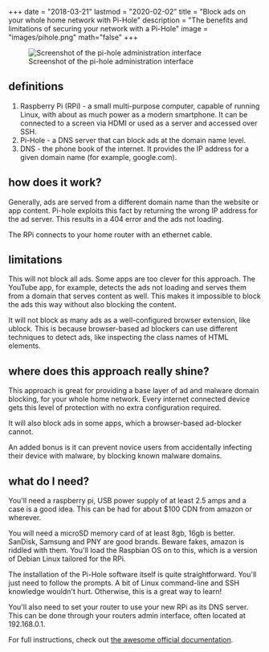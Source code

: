 +++
date = "2018-03-21"
lastmod = "2020-02-02"
title = "Block ads on your whole home network with Pi-Hole"
description = "The benefits and limitations of securing your network with a Pi-Hole"
image = "images/pihole.png"
math="false"
+++

<figure class="blog-figure">
  <img src="/images/pihole.png" alt="Screenshot of the pi-hole administration interface"/>
  <figcaption>
    Screenshot of the pi-hole administration interface
  </figcaption>
</figure>

## definitions
1. Raspberry Pi (RPi) - a small multi-purpose computer, capable of running Linux, with about as much power as a modern smartphone. It can be connected to a screen via HDMI or used as a server and accessed over SSH.
2. Pi-Hole - a DNS server that can block ads at the domain name level.
3. DNS - the phone book of the internet. It provides the IP address for a given domain name (for example, google.com).

## how does it work?
Generally, ads are served from a different domain name than the website or app content. Pi-hole exploits this fact by returning the wrong IP address for the ad server. This results in a 404 error and the ads not loading.

The RPi connects to your home router with an ethernet cable.

## limitations

This will not block all ads. Some apps are too clever for this approach. The YouTube app, for example, detects the ads not loading and serves them from a domain that serves content as well. This makes it impossible to block the ads this way without also blocking the content.

It will not block as many ads as a well-configured browser extension, like ublock. This is because browser-based ad blockers can use different techniques to detect ads, like inspecting the class names of HTML elements.

## where does this approach really shine?

This approach is great for providing a base layer of ad and malware domain blocking, for your whole home network. Every internet connected device gets this level of protection with no extra configuration required.

It will also block ads in some apps, which a browser-based ad-blocker cannot.

An added bonus is it can prevent novice users from accidentally infecting their device with malware, by blocking known malware domains.

## what do I need?

You'll need a raspberry pi, USB power supply of at least 2.5 amps and a case is a good idea. This can be had for about $100 CDN from amazon or wherever.

You will need a microSD memory card of at least 8gb, 16gb is better. SanDisk, Samsung and PNY are good brands. Beware fakes, amazon is riddled with them. You'll load the Raspbian OS on to this, which is a version of Debian Linux tailored for the RPi.

The installation of the Pi-Hole software itself is quite straightforward. You'll just need to follow the prompts. A bit of Linux command-line and SSH knowledge wouldn't hurt. Otherwise, this is a great way to learn!

You'll also need to set your router to use your new RPi as its DNS server. This can be done through your routers admin interface, often located at 192.168.0.1.

For full instructions, check out [the awesome official documentation](https://docs.pi-hole.net).
